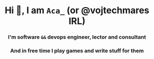 <p align="center">
  <h1 align="center"> Hi 👋, I am <code>Aca_</code> (or @vojtechmares IRL)</h1>
  <h3 align="center">I'm software <code>&&</code> devops engineer, lector and consultant</h3>
  <h3 align="center">And in free time I play games and write stuff for them</h3>
</p>
